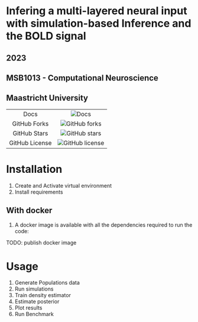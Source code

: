 # Infering a multi-layered neural input with simulation-based Inference and the BOLD signal
## 2023 
## MSB1013 - Computational Neuroscience
## Maastricht University
| | |
|:--:|:--:|
| Docs | ![Docs](https://img.shields.io/badge/Docs?color=green&link=https%3A%2F%2Fdamourchris.github.io%2FMSB1013_ComputationalNeuroscience%2F) |
| GitHub Forks | ![GitHub forks](https://img.shields.io/github/forks/damourChris/MSB1013_ComputationalNeuroscience) |
| GitHub Stars | ![GitHub stars](https://img.shields.io/github/stars/damourChris/MSB1013_ComputationalNeuroscience) |
| GitHub License | ![GitHub license](https://img.shields.io/github/license/damourChris/MSB1013_ComputationalNeuroscience) |

# Installation 

1. Create and Activate virtual environment
2. Install requirements 

## With docker

1. A docker image is available with all the dependencies required to run the code: 

TODO: publish docker image 

# Usage 

1. Generate Populations data 
2. Run simulations
3. Train density estimator
4. Estimate posterior
5. Plot results
6. Run Benchmark 
